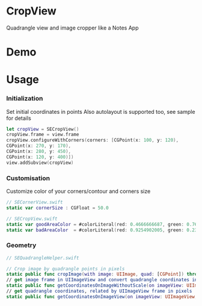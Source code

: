 # CropView
Quadrangle view and image cropper like a Notes App



# Demo


# Usage
### Initialization
Set initial coordinates in points
Also autolayout is supported too, see sample for details
``` swift
let cropView = SECropView()
cropView.frame = view.frame
cropView.configureWithCorners(corners: [CGPoint(x: 100, y: 120),
CGPoint(x: 270, y: 170),
CGPoint(x: 280, y: 450),
CGPoint(x: 120, y: 400)])
view.addSubview(cropView)
```
### Customisation
Customize color of your corners/contour and corners size
``` swift
// SECornerView.swift
static var cornerSize : CGFloat = 50.0
```
``` swift
// SECropView.swift
static var goodAreaColor = #colorLiteral(red: 0.4666666687, green: 0.7647058964, blue: 0.2666666806, alpha: 1)
static var badAreaColor  = #colorLiteral(red: 0.9254902005, green: 0.2352941185, blue: 0.1019607857, alpha: 1)
```
### Geometry
``` swift
// SEQuadrangleHelper.swift

// Crop image by quadrangle points in pixels
static public func cropImage(with image: UIImage, quad: [CGPoint]) throws -> UIImage
// get image frame in UIImageView and convert quadrangle coordinates into image pixels
static public func getCoordinatesOnImageWithoutScale(on imageView: UIImageView, with cropView: SECropView) throws -> Array<CGPoint>
// get quadrangle coordinates, related by UIImageView frame in pixels
static public func getCoordinatesOnImageView(on imageView: UIImageView, with cropView: SECropView) throws -> Array<CGPoint>
```

